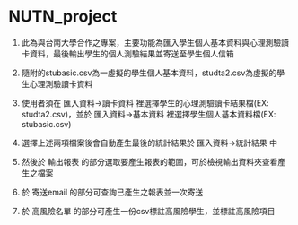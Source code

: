 # NUTN_project

1. 此為與台南大學合作之專案，主要功能為匯入學生個人基本資料與心理測驗讀卡資料，最後輸出學生的個人測驗結果並寄送至學生個人信箱

2. 隨附的stubasic.csv為一虛擬的學生個人基本資料，studta2.csv為虛擬的學生心理測驗讀卡資料

3. 使用者須在 匯入資料->讀卡資料 裡選擇學生的心理測驗讀卡結果檔(EX: studta2.csv)，並於 匯入資料->基本資料 裡選擇學生個人基本資料檔(EX: stubasic.csv)

4. 選擇上述兩項檔案後會自動產生最後的統計結果於 匯入資料->統計結果 中

5. 然後於 輸出報表 的部分選取要產生報表的範圍，可於檢視輸出資料夾查看產生之檔案

6. 於 寄送email 的部分可查詢已產生之報表並一次寄送

7. 於 高風險名單 的部分可產生一份csv標註高風險學生，並標註高風險項目
